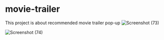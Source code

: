 # movie-trailer
This project is about recommended movie trailer pop-up
![Screenshot (73)](https://user-images.githubusercontent.com/79846013/213876684-d8994fda-169f-4c18-bee0-c96fa4c1a0fb.png)

![Screenshot (74)](https://user-images.githubusercontent.com/79846013/213876703-ef382ec7-348c-4f1c-8746-73502dcf274e.png)
